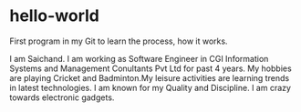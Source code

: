 # hello-world
First program in my Git to learn the process, how it works.

I am Saichand. I am working as Software Engineer in CGI Information Systems and Management Conultants Pvt Ltd for past 4 years.
My hobbies are playing Cricket and Badminton.My leisure activities are learning trends in latest technologies. I am known for my Quality and Discipline. I am crazy towards electronic gadgets.

